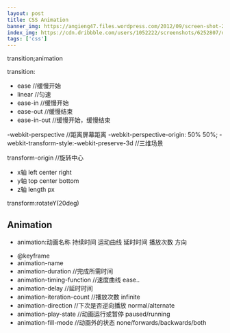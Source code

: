 ```yaml
---
layout: post
title: CSS Animation
banner_img: https://angieng47.files.wordpress.com/2012/09/screen-shot-2012-09-27-at-6-11-20-pm.png
index_img: https://cdn.dribbble.com/users/1052222/screenshots/6252807/drivitty_still_2x.gif?compress=1&resize=400x300
tags: ['css']
---
```

transition;animation
<!--more-->
transition:
 - ease			//缓慢开始
 - linear		//匀速
 - ease-in		//缓慢开始
 - ease-out		//缓慢结束
 - ease-in-out	//缓慢开始，缓慢结束

 -webkit-perspective		//距离屏幕距离
 -webkit-perspective-origin: 50% 50%;
 -webkit-transform-style:-webkit-preserve-3d	//三维场景

 transform-origin		//旋转中心
  - x轴 left center right
  - y轴 top center bottom
  - z轴 length px

transform:rotateY(20deg)

## Animation
 + animation:动画名称 持续时间 运动曲线 延时时间 播放次数 方向
 - @keyframe
 - animation-name  				
 - animation-duration				//完成所需时间
 - animation-timing-function		//速度曲线 ease..
 - animation-delay					//延时时间
 - animation-iteration-count		//播放次数 infinite
 - animation-direction				//下次是否逆向播放 normal/alternate
 - animation-play-state 			//动画运行或暂停 paused/running
 - animation-fill-mode				//动画外的状态 none/forwards/backwards/both

